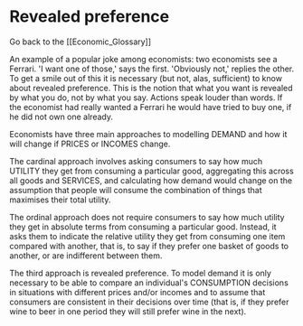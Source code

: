 # Revealed preference

Go back to the [[Economic_Glossary]]


An example of a popular joke among economists: two economists see a Ferrari. 'I want one of those,' says the first. 'Obviously not,' replies the other. To get a smile out of this it is necessary (but not, alas, sufficient) to know about revealed preference. This is the notion that what you want is revealed by what you do, not by what you say. Actions speak louder than words. If the economist had really wanted a Ferrari he would have tried to buy one, if he did not own one already.

Economists have three main approaches to modelling DEMAND and how it will change if PRICES or INCOMES change.

The cardinal approach involves asking consumers to say how much UTILITY they get from consuming a particular good, aggregating this across all goods and SERVICES, and calculating how demand would change on the assumption that people will consume the combination of things that maximises their total utility.

The ordinal approach does not require consumers to say how much utility they get in absolute terms from consuming a particular good. Instead, it asks them to indicate the relative utility they get from consuming one item compared with another, that is, to say if they prefer one basket of goods to another, or are indifferent between them.

The third approach is revealed preference. To model demand it is only necessary to be able to compare an individual's CONSUMPTION decisions in situations with different prices and/or incomes and to assume that consumers are consistent in their decisions over time (that is, if they prefer wine to beer in one period they will still prefer wine in the next).

